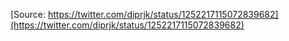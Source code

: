 [Source: https://twitter.com/diprjk/status/1252217115072839682](https://twitter.com/diprjk/status/1252217115072839682)